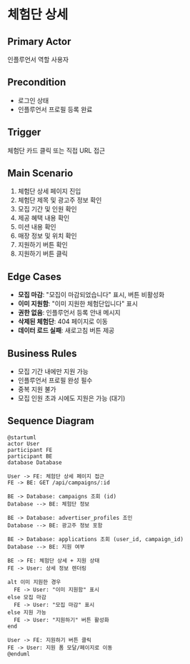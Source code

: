 # 체험단 상세

## Primary Actor
인플루언서 역할 사용자

## Precondition
- 로그인 상태
- 인플루언서 프로필 등록 완료

## Trigger
체험단 카드 클릭 또는 직접 URL 접근

## Main Scenario
1. 체험단 상세 페이지 진입
2. 체험단 제목 및 광고주 정보 확인
3. 모집 기간 및 인원 확인
4. 제공 혜택 내용 확인
5. 미션 내용 확인
6. 매장 정보 및 위치 확인
7. 지원하기 버튼 확인
8. 지원하기 버튼 클릭

## Edge Cases
- **모집 마감**: "모집이 마감되었습니다" 표시, 버튼 비활성화
- **이미 지원함**: "이미 지원한 체험단입니다" 표시
- **권한 없음**: 인플루언서 등록 안내 메시지
- **삭제된 체험단**: 404 페이지로 이동
- **데이터 로드 실패**: 새로고침 버튼 제공

## Business Rules
- 모집 기간 내에만 지원 가능
- 인플루언서 프로필 완성 필수
- 중복 지원 불가
- 모집 인원 초과 시에도 지원은 가능 (대기)

## Sequence Diagram

```plantuml
@startuml
actor User
participant FE
participant BE
database Database

User -> FE: 체험단 상세 페이지 접근
FE -> BE: GET /api/campaigns/:id

BE -> Database: campaigns 조회 (id)
Database --> BE: 체험단 정보

BE -> Database: advertiser_profiles 조인
Database --> BE: 광고주 정보 포함

BE -> Database: applications 조회 (user_id, campaign_id)
Database --> BE: 지원 여부

BE -> FE: 체험단 상세 + 지원 상태
FE -> User: 상세 정보 렌더링

alt 이미 지원한 경우
  FE -> User: "이미 지원함" 표시
else 모집 마감
  FE -> User: "모집 마감" 표시
else 지원 가능
  FE -> User: "지원하기" 버튼 활성화
end

User -> FE: 지원하기 버튼 클릭
FE -> User: 지원 폼 모달/페이지로 이동
@enduml
```